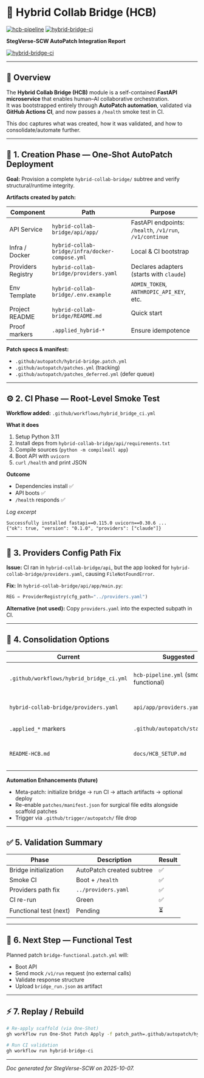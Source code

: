 # 🧠 Hybrid Collab Bridge (HCB)

[![hcb-pipeline](https://github.com/StegVerse/StegVerse-SCW/actions/workflows/hcb-pipeline.yml/badge.svg)](https://github.com/StegVerse/StegVerse-SCW/actions/workflows/hcb-pipeline.yml)
[![hybrid-bridge-ci](https://github.com/StegVerse/StegVerse-SCW/actions/workflows/hybrid_bridge_ci.yml/badge.svg)](https://github.com/StegVerse/StegVerse-SCW/actions/workflows/hybrid_bridge_ci.yml)

**StegVerse-SCW AutoPatch Integration Report**

[![hybrid-bridge-ci](https://github.com/StegVerse/StegVerse-SCW/actions/workflows/hybrid_bridge_ci.yml/badge.svg)](https://github.com/StegVerse/StegVerse-SCW/actions/workflows/hybrid_bridge_ci.yml)

---

## 📘 Overview

The **Hybrid Collab Bridge (HCB)** module is a self-contained **FastAPI microservice** that enables human–AI collaborative orchestration.  
It was bootstrapped entirely through **AutoPatch automation**, validated via **GitHub Actions CI**, and now passes a `/health` smoke test in CI.

This doc captures what was created, how it was validated, and how to consolidate/automate further.

---

## 🧩 1. Creation Phase — One-Shot AutoPatch Deployment

**Goal:** Provision a complete `hybrid-collab-bridge/` subtree and verify structural/runtime integrity.

**Artifacts created by patch:**

| Component | Path | Purpose |
|---|---|---|
| API Service | `hybrid-collab-bridge/api/app/` | FastAPI endpoints: `/health`, `/v1/run`, `/v1/continue` |
| Infra / Docker | `hybrid-collab-bridge/infra/docker-compose.yml` | Local & CI bootstrap |
| Providers Registry | `hybrid-collab-bridge/providers.yaml` | Declares adapters (starts with `claude`) |
| Env Template | `hybrid-collab-bridge/.env.example` | `ADMIN_TOKEN`, `ANTHROPIC_API_KEY`, etc. |
| Project README | `hybrid-collab-bridge/README.md` | Quick start |
| Proof markers | `.applied_hybrid-*` | Ensure idempotence |

**Patch specs & manifest:**
- `.github/autopatch/hybrid-bridge.patch.yml`
- `.github/autopatch/patches.yml` (tracking)  
- `.github/autopatch/patches_deferred.yml` (defer queue)

---

## ⚙️ 2. CI Phase — Root-Level Smoke Test

**Workflow added:** `.github/workflows/hybrid_bridge_ci.yml`

**What it does**
1) Setup Python 3.11  
2) Install deps from `hybrid-collab-bridge/api/requirements.txt`  
3) Compile sources (`python -m compileall app`)  
4) Boot API with `uvicorn`  
5) `curl` `/health` and print JSON

**Outcome**
- Dependencies install ✅  
- API boots ✅  
- `/health` responds ✅  

_Log excerpt_
```
Successfully installed fastapi==0.115.0 uvicorn==0.30.6 ...
{"ok": true, "version": "0.1.0", "providers": ["claude"]}
```

---

## 🧭 3. Providers Config Path Fix

**Issue:** CI ran in `hybrid-collab-bridge/api`, but the app looked for
`hybrid-collab-bridge/providers.yaml`, causing `FileNotFoundError`.

**Fix:** In `hybrid-collab-bridge/api/app/main.py`:
```python
REG = ProviderRegistry(cfg_path="../providers.yaml")
```

**Alternative (not used):** Copy `providers.yaml` into the expected subpath in CI.

---

## 🔄 4. Consolidation Options

| Current | Suggested | Why |
|---|---|---|
| `.github/workflows/hybrid_bridge_ci.yml` | `hcb-pipeline.yml` (smoke + functional) | One workflow to rule them all |
| `hybrid-collab-bridge/providers.yaml` | `api/app/providers.yaml` | No relative path ambiguity |
| `.applied_*` markers | `.github/autopatch/status/hcb/` | Centralized patch-state |
| `README-HCB.md` | `docs/HCB_SETUP.md` | Standardize docs location once stable |

**Automation Enhancements (future)**
- Meta-patch: initialize bridge → run CI → attach artifacts → optional deploy
- Re-enable `patches/manifest.json` for surgical file edits alongside scaffold patches
- Trigger via `.github/trigger/autopatch/` file drop

---

## ✅ 5. Validation Summary

| Phase | Description | Result |
|---|---|---|
| Bridge initialization | AutoPatch created subtree | ✅ |
| Smoke CI | Boot + `/health` | ✅ |
| Providers path fix | `../providers.yaml` | ✅ |
| CI re-run | Green | ✅ |
| Functional test (next) | Pending | ⏳ |

---

## 🧪 6. Next Step — Functional Test

Planned patch `bridge-functional.patch.yml` will:
- Boot API
- Send mock `/v1/run` request (no external calls)
- Validate response structure
- Upload `bridge_run.json` as artifact

---

## ⚡ 7. Replay / Rebuild

```bash
# Re-apply scaffold (via One-Shot)
gh workflow run One-Shot Patch Apply -f patch_path=.github/autopatch/hybrid-bridge.patch.yml

# Run CI validation
gh workflow run hybrid-bridge-ci
```

---
_Doc generated for StegVerse-SCW on 2025-10-07._
